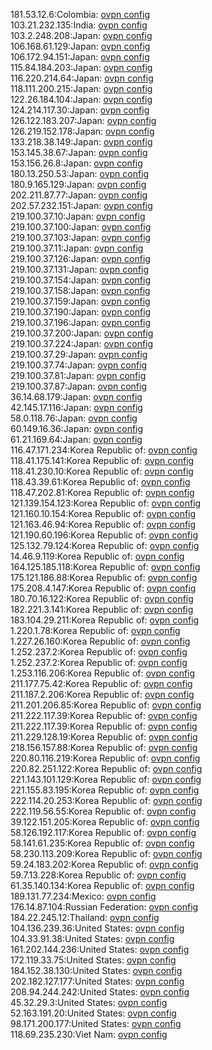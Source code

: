181.53.12.6:Colombia: [ovpn config](vpn/181_53_12_6.ovpn)  
103.21.232.135:India: [ovpn config](vpn/103_21_232_135.ovpn)  
103.2.248.208:Japan: [ovpn config](vpn/103_2_248_208.ovpn)  
106.168.61.129:Japan: [ovpn config](vpn/106_168_61_129.ovpn)  
106.172.94.151:Japan: [ovpn config](vpn/106_172_94_151.ovpn)  
115.84.184.203:Japan: [ovpn config](vpn/115_84_184_203.ovpn)  
116.220.214.64:Japan: [ovpn config](vpn/116_220_214_64.ovpn)  
118.111.200.215:Japan: [ovpn config](vpn/118_111_200_215.ovpn)  
122.26.184.104:Japan: [ovpn config](vpn/122_26_184_104.ovpn)  
124.214.117.30:Japan: [ovpn config](vpn/124_214_117_30.ovpn)  
126.122.183.207:Japan: [ovpn config](vpn/126_122_183_207.ovpn)  
126.219.152.178:Japan: [ovpn config](vpn/126_219_152_178.ovpn)  
133.218.38.149:Japan: [ovpn config](vpn/133_218_38_149.ovpn)  
153.145.38.67:Japan: [ovpn config](vpn/153_145_38_67.ovpn)  
153.156.26.8:Japan: [ovpn config](vpn/153_156_26_8.ovpn)  
180.13.250.53:Japan: [ovpn config](vpn/180_13_250_53.ovpn)  
180.9.165.129:Japan: [ovpn config](vpn/180_9_165_129.ovpn)  
202.211.87.77:Japan: [ovpn config](vpn/202_211_87_77.ovpn)  
202.57.232.151:Japan: [ovpn config](vpn/202_57_232_151.ovpn)  
219.100.37.10:Japan: [ovpn config](vpn/219_100_37_10.ovpn)  
219.100.37.100:Japan: [ovpn config](vpn/219_100_37_100.ovpn)  
219.100.37.103:Japan: [ovpn config](vpn/219_100_37_103.ovpn)  
219.100.37.11:Japan: [ovpn config](vpn/219_100_37_11.ovpn)  
219.100.37.126:Japan: [ovpn config](vpn/219_100_37_126.ovpn)  
219.100.37.131:Japan: [ovpn config](vpn/219_100_37_131.ovpn)  
219.100.37.154:Japan: [ovpn config](vpn/219_100_37_154.ovpn)  
219.100.37.158:Japan: [ovpn config](vpn/219_100_37_158.ovpn)  
219.100.37.159:Japan: [ovpn config](vpn/219_100_37_159.ovpn)  
219.100.37.190:Japan: [ovpn config](vpn/219_100_37_190.ovpn)  
219.100.37.196:Japan: [ovpn config](vpn/219_100_37_196.ovpn)  
219.100.37.200:Japan: [ovpn config](vpn/219_100_37_200.ovpn)  
219.100.37.224:Japan: [ovpn config](vpn/219_100_37_224.ovpn)  
219.100.37.29:Japan: [ovpn config](vpn/219_100_37_29.ovpn)  
219.100.37.74:Japan: [ovpn config](vpn/219_100_37_74.ovpn)  
219.100.37.81:Japan: [ovpn config](vpn/219_100_37_81.ovpn)  
219.100.37.87:Japan: [ovpn config](vpn/219_100_37_87.ovpn)  
36.14.68.179:Japan: [ovpn config](vpn/36_14_68_179.ovpn)  
42.145.17.116:Japan: [ovpn config](vpn/42_145_17_116.ovpn)  
58.0.118.76:Japan: [ovpn config](vpn/58_0_118_76.ovpn)  
60.149.16.36:Japan: [ovpn config](vpn/60_149_16_36.ovpn)  
61.21.169.64:Japan: [ovpn config](vpn/61_21_169_64.ovpn)  
116.47.171.234:Korea Republic of: [ovpn config](vpn/116_47_171_234.ovpn)  
118.41.175.141:Korea Republic of: [ovpn config](vpn/118_41_175_141.ovpn)  
118.41.230.10:Korea Republic of: [ovpn config](vpn/118_41_230_10.ovpn)  
118.43.39.61:Korea Republic of: [ovpn config](vpn/118_43_39_61.ovpn)  
118.47.202.81:Korea Republic of: [ovpn config](vpn/118_47_202_81.ovpn)  
121.139.154.123:Korea Republic of: [ovpn config](vpn/121_139_154_123.ovpn)  
121.160.10.154:Korea Republic of: [ovpn config](vpn/121_160_10_154.ovpn)  
121.163.46.94:Korea Republic of: [ovpn config](vpn/121_163_46_94.ovpn)  
121.190.60.196:Korea Republic of: [ovpn config](vpn/121_190_60_196.ovpn)  
125.132.79.124:Korea Republic of: [ovpn config](vpn/125_132_79_124.ovpn)  
14.46.9.119:Korea Republic of: [ovpn config](vpn/14_46_9_119.ovpn)  
164.125.185.118:Korea Republic of: [ovpn config](vpn/164_125_185_118.ovpn)  
175.121.186.88:Korea Republic of: [ovpn config](vpn/175_121_186_88.ovpn)  
175.208.4.147:Korea Republic of: [ovpn config](vpn/175_208_4_147.ovpn)  
180.70.16.122:Korea Republic of: [ovpn config](vpn/180_70_16_122.ovpn)  
182.221.3.141:Korea Republic of: [ovpn config](vpn/182_221_3_141.ovpn)  
183.104.29.211:Korea Republic of: [ovpn config](vpn/183_104_29_211.ovpn)  
1.220.1.78:Korea Republic of: [ovpn config](vpn/1_220_1_78.ovpn)  
1.227.26.160:Korea Republic of: [ovpn config](vpn/1_227_26_160.ovpn)  
1.252.237.2:Korea Republic of: [ovpn config](vpn/1_252_237_2.ovpn)  
1.252.237.2:Korea Republic of: [ovpn config](vpn/1_252_237_2.ovpn)  
1.253.116.206:Korea Republic of: [ovpn config](vpn/1_253_116_206.ovpn)  
211.177.75.42:Korea Republic of: [ovpn config](vpn/211_177_75_42.ovpn)  
211.187.2.206:Korea Republic of: [ovpn config](vpn/211_187_2_206.ovpn)  
211.201.206.85:Korea Republic of: [ovpn config](vpn/211_201_206_85.ovpn)  
211.222.117.39:Korea Republic of: [ovpn config](vpn/211_222_117_39.ovpn)  
211.222.117.39:Korea Republic of: [ovpn config](vpn/211_222_117_39.ovpn)  
211.229.128.19:Korea Republic of: [ovpn config](vpn/211_229_128_19.ovpn)  
218.156.157.88:Korea Republic of: [ovpn config](vpn/218_156_157_88.ovpn)  
220.80.116.219:Korea Republic of: [ovpn config](vpn/220_80_116_219.ovpn)  
220.82.251.122:Korea Republic of: [ovpn config](vpn/220_82_251_122.ovpn)  
221.143.101.129:Korea Republic of: [ovpn config](vpn/221_143_101_129.ovpn)  
221.155.83.195:Korea Republic of: [ovpn config](vpn/221_155_83_195.ovpn)  
222.114.20.253:Korea Republic of: [ovpn config](vpn/222_114_20_253.ovpn)  
222.119.56.55:Korea Republic of: [ovpn config](vpn/222_119_56_55.ovpn)  
39.122.151.205:Korea Republic of: [ovpn config](vpn/39_122_151_205.ovpn)  
58.126.192.117:Korea Republic of: [ovpn config](vpn/58_126_192_117.ovpn)  
58.141.61.235:Korea Republic of: [ovpn config](vpn/58_141_61_235.ovpn)  
58.230.113.209:Korea Republic of: [ovpn config](vpn/58_230_113_209.ovpn)  
59.24.183.202:Korea Republic of: [ovpn config](vpn/59_24_183_202.ovpn)  
59.7.13.228:Korea Republic of: [ovpn config](vpn/59_7_13_228.ovpn)  
61.35.140.134:Korea Republic of: [ovpn config](vpn/61_35_140_134.ovpn)  
189.131.77.234:Mexico: [ovpn config](vpn/189_131_77_234.ovpn)  
176.14.87.104:Russian Federation: [ovpn config](vpn/176_14_87_104.ovpn)  
184.22.245.12:Thailand: [ovpn config](vpn/184_22_245_12.ovpn)  
104.136.239.36:United States: [ovpn config](vpn/104_136_239_36.ovpn)  
104.33.91.38:United States: [ovpn config](vpn/104_33_91_38.ovpn)  
161.202.144.236:United States: [ovpn config](vpn/161_202_144_236.ovpn)  
172.119.33.75:United States: [ovpn config](vpn/172_119_33_75.ovpn)  
184.152.38.130:United States: [ovpn config](vpn/184_152_38_130.ovpn)  
202.182.127.177:United States: [ovpn config](vpn/202_182_127_177.ovpn)  
208.94.244.242:United States: [ovpn config](vpn/208_94_244_242.ovpn)  
45.32.29.3:United States: [ovpn config](vpn/45_32_29_3.ovpn)  
52.163.191.20:United States: [ovpn config](vpn/52_163_191_20.ovpn)  
98.171.200.177:United States: [ovpn config](vpn/98_171_200_177.ovpn)  
118.69.235.230:Viet Nam: [ovpn config](vpn/118_69_235_230.ovpn)  
